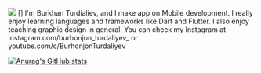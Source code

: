 ![](https://media.giphy.com/media/TA5UdQTc3NVKg/giphy.gif)
[]
I'm Burkhan Turdialiev, and I make app on Mobile development. I really enjoy learning languages and frameworks like Dart and Flutter. I also enjoy teaching graphic design in general. You can check my Instagram at instagram.com/burhonjon_turdaliyev_ or youtube.com/c/BurhonjonTurdaliyev

[![Anurag's GitHub stats](https://github-readme-stats.vercel.app/api?username=burhonjonturdaliyev)](https://github.com/anuraghazra/github-readme-stats)
